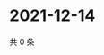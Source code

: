 # 2021-12-14

共 0 条

<!-- BEGIN WEIBO -->
<!-- 最后更新时间 Tue Dec 14 2021 09:57:41 GMT+0800 (China Standard Time) -->

<!-- END WEIBO -->
